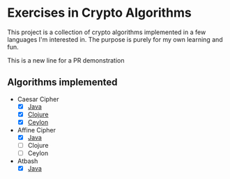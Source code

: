 # Exercises in Crypto Algorithms

This project is a collection of crypto algorithms implemented in a few languages I'm interested in. The purpose is purely for my own learning and fun.

This is a new line for a PR demonstration

## Algorithms implemented

- Caesar Cipher
  - [x] [Java](java/src/main/java/com/implementsblog/functional/CaesarCipher.java)
  - [x] [Clojure](clojure/functional-encryption-algorithms/src/functional\_encryption\_algorithms/caesar\_cipher.clj)
  - [x] [Ceylon](ceylon/functional-encryption-algorithms/source/com/implementsblog/functional/CaesarCipher.ceylon)
- Affine Cipher
  - [x] [Java](java/src/main/java/com/implementsblog/functional/AffineCipher.java)
  - [ ] Clojure
  - [ ] Ceylon
- Atbash
  - [x] [Java](java/src/main/java/com/implementsblog/functional/AtbashCipher.java)
